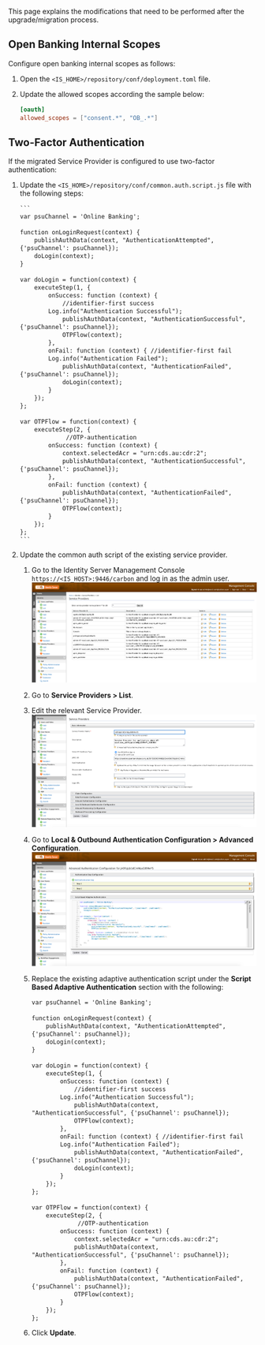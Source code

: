 This page explains the modifications that need to be performed after the upgrade/migration process.

## Open Banking Internal Scopes

Configure open banking internal scopes as follows:

1. Open the `<IS_HOME>/repository/conf/deployment.toml` file.

2. Update the allowed scopes according the sample below: 

      ``` toml
      [oauth]
      allowed_scopes = ["consent.*", "OB_.*"]
      ```

## Two-Factor Authentication

If the migrated Service Provider is configured to use two-factor authentication:

1. Update the `<IS_HOME>/repository/conf/common.auth.script.js` file with the following steps:
 
       ``` 
       var psuChannel = 'Online Banking';
        
       function onLoginRequest(context) {
           publishAuthData(context, "AuthenticationAttempted", {'psuChannel': psuChannel});
           doLogin(context);
       }
        
       var doLogin = function(context) {
           executeStep(1, {
               onSuccess: function (context) {
                   //identifier-first success
               Log.info("Authentication Successful");
                   publishAuthData(context, "AuthenticationSuccessful", {'psuChannel': psuChannel});
                   OTPFlow(context);
               },
               onFail: function (context) { //identifier-first fail
               Log.info("Authentication Failed");
                   publishAuthData(context, "AuthenticationFailed", {'psuChannel': psuChannel});
                   doLogin(context);
               }
           });
       };
        
       var OTPFlow = function(context) {
           executeStep(2, {
                    //OTP-authentication
               onSuccess: function (context) {
                   context.selectedAcr = "urn:cds.au:cdr:2";
                   publishAuthData(context, "AuthenticationSuccessful", {'psuChannel': psuChannel});
               },
               onFail: function (context) {
                   publishAuthData(context, "AuthenticationFailed", {'psuChannel': psuChannel});
                   OTPFlow(context);
               }
           });
       };
       ```

2. Update the common auth script of the existing service provider.
     1. Go to the Identity Server Management Console `https://<IS_HOST>:9446/carbon` and log in as the admin user. ![service_providers](../../assets/img/install-and-setup/upgrading-the-solution/serivice-providers.png)
     2. Go to **Service Providers > List**.
     3. Edit the relevant Service Provider. ![edit_service_providers](../../assets/img/install-and-setup/upgrading-the-solution/edit-service-provider.png)
     4. Go to **Local & Outbound Authentication Configuration > Advanced Configuration**. ![advanced_configs_of_service_provider](../../assets/img/install-and-setup/upgrading-the-solution/advanced-configurations.png)
     5. Replace the existing adaptive authentication script under the **Script Based Adaptive Authentication** section with the following:

        ```
        var psuChannel = 'Online Banking';
        
        function onLoginRequest(context) {
            publishAuthData(context, "AuthenticationAttempted", {'psuChannel': psuChannel});
            doLogin(context);
        }
        
        var doLogin = function(context) {
            executeStep(1, {
                onSuccess: function (context) {
                    //identifier-first success
                Log.info("Authentication Successful");
                    publishAuthData(context, "AuthenticationSuccessful", {'psuChannel': psuChannel});
                    OTPFlow(context);
                },
                onFail: function (context) { //identifier-first fail
                Log.info("Authentication Failed");
                    publishAuthData(context, "AuthenticationFailed", {'psuChannel': psuChannel});
                    doLogin(context);
                }
            });
        };
        
        var OTPFlow = function(context) {
            executeStep(2, {
                     //OTP-authentication
                onSuccess: function (context) {
                    context.selectedAcr = "urn:cds.au:cdr:2";
                    publishAuthData(context, "AuthenticationSuccessful", {'psuChannel': psuChannel});
                },
                onFail: function (context) {
                    publishAuthData(context, "AuthenticationFailed", {'psuChannel': psuChannel});
                    OTPFlow(context);
                }
            });
        };
        ```
        
     6. Click **Update**.
